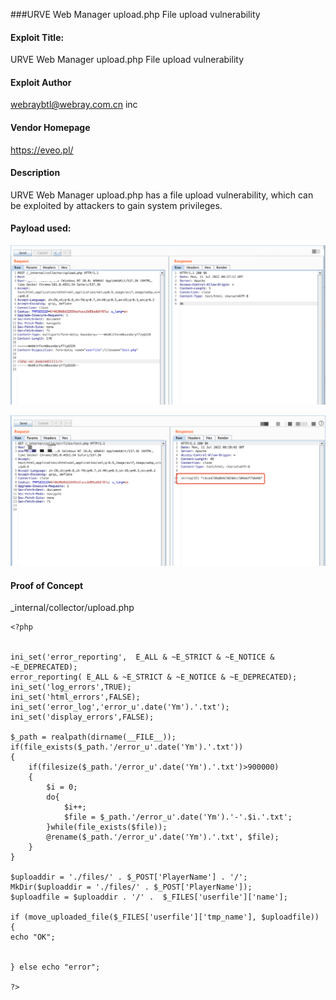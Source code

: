 ###URVE Web Manager upload.php File upload vulnerability

#### Exploit Title: 

URVE Web Manager upload.php File upload vulnerability

#### Exploit Author

[webraybtl@webray.com.cn](mailto:webraybtl@webray.com.cn) inc

#### Vendor Homepage

https://eveo.pl/

#### Description

URVE Web Manager upload.php  has a file upload vulnerability, which can be exploited by attackers to gain system privileges.

#### Payload used:

![image-20220711163228551](./image-20220711163728928.png)

![image-20220711163325676](./image-20220711163823247.png)

#### Proof of Concept

_internal/collector/upload.php

```
<?php


ini_set('error_reporting',  E_ALL & ~E_STRICT & ~E_NOTICE & ~E_DEPRECATED);
error_reporting( E_ALL & ~E_STRICT & ~E_NOTICE & ~E_DEPRECATED);
ini_set('log_errors',TRUE);
ini_set('html_errors',FALSE);
ini_set('error_log','error_u'.date('Ym').'.txt');
ini_set('display_errors',FALSE);

$_path = realpath(dirname(__FILE__));
if(file_exists($_path.'/error_u'.date('Ym').'.txt'))
{
	if(filesize($_path.'/error_u'.date('Ym').'.txt')>900000)
	{
		$i = 0;
		do{
			$i++;
			$file = $_path.'/error_u'.date('Ym').'-'.$i.'.txt';
		}while(file_exists($file));
		@rename($_path.'/error_u'.date('Ym').'.txt', $file);
	}
}

$uploaddir = './files/' . $_POST['PlayerName'] . '/';
MkDir($uploaddir = './files/' . $_POST['PlayerName']);
$uploadfile = $uploaddir . '/' .  $_FILES['userfile']['name'];

if (move_uploaded_file($_FILES['userfile']['tmp_name'], $uploadfile)) {
echo "OK";
	

} else echo "error";

?> 
```



